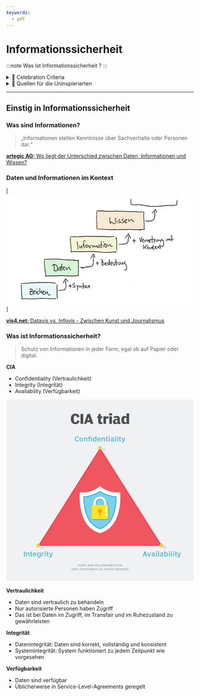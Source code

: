 ```yaml
---
keywords:
  - pdf
---
```

# Informationssicherheit
:::note
Was ist Informationssicherheit ?
:::

<details>
  <summary> 🎉 Celebration Criteria</summary>

Sie kennen die unterschiedlichen Arten von Informationen.

Sie kennen die Grundlage vom Informationssicherheit.

</details>

<details>
  <summary> 🤫 Quellen für die Uninspierierten</summary>

- [**Security Insider:** Was ist Informationssicherheit?](https://www.security-insider.de/was-ist-informationssicherheit-a-677316/)

- [**BREKOM:** Informationssicherheit](https://brekom.de/ratgeber-it-sicherheit/informationssicherheit/)

- [**NCSC:** Bundesinterne Kampagne](https://www.ncsc.admin.ch/ncsc/de/home/dokumentation/bundesinterne-kampagnen.html)

- [**MATRIX IT development Gmbh:** Begriffe und Definitionen](https://www.matrix-development.de/risikomanagement_definition.html)


</details>

___
## Einstig in Informationssicherheit


### Was sind Informationen?

> „Informationen stellen Kenntnisse über Sachverhalte oder Personen dar.“

[**artegic AG:** Wo liegt der Unterschied zwischen Daten, Informationen und Wissen?](https://www.artegic.com/de/blog/wo-liegt-der-unterschied-zwischen-daten-informationen-und-wissen/)


### Daten und Informationen im Kontext

[![Information und Daten](../img/infotechnik1.png)]

[**vis4.net:** Datavis vs. Infovis - Zwischen Kunst und Journalismus](https://www.vis4.net/blog/2010/11/datavis-vs-infovis/)

### Was ist Informationssicherheit?

> Schutz von Informationen in jeder Form, egal ob auf Papier oder digital. 

**CIA**

- Confidentiality (Vertraulichkeit)
- Integrity (Integrität) 
- Availability (Verfügbarkeit)


[![CIA](../img/whatis-cia_triad-h.png)](https://www.techtarget.com/whatis/definition/Confidentiality-integrity-and-availability-CIA)


**Vertraulichkeit**

- Daten sind vertraulich zu behandeln
- Nur autorisierte Personen haben Zugriff
- Das ist bei Daten im Zugriff, im Transfair und im Ruhezustand zu gewährleisten

**Integrität**

- Datenintegrität: Daten sind korrekt, vollständig und konsistent
- Systemintegrität: System funktioniert zu jedem Zeitpunkt wie vorgesehen

**Verfügbarkeit**

- Daten sind verfügbar
- Üblicherweise in Service-Level-Agreements geregelt
